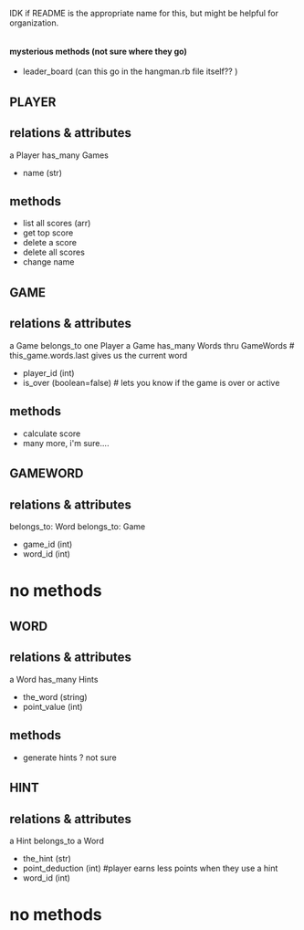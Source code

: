 IDK if README is the appropriate name for this, but might be helpful for organization. 



###### #########################################################
#### mysterious methods (not sure where they go)
 * leader_board (can this go in the hangman.rb file itself?? ) 

######
## PLAYER
## relations & attributes
a Player has_many Games
 * name (str)
## methods
 * list all scores (arr)
 * get top score
 * delete a score
 * delete all scores
 * change name
 


######
## GAME 
## relations & attributes
a Game belongs_to one Player
a Game has_many Words thru GameWords  # this_game.words.last gives us the current word
* player_id (int)
* is_over (boolean=false)    # lets you know if the game is over or active
## methods
 * calculate score
 *  many more, i'm sure....

######
## GAMEWORD
## relations & attributes
belongs_to: Word
belongs_to: Game
 * game_id (int)
 * word_id (int)
# no methods

######
## WORD
## relations & attributes
a Word has_many Hints
 * the_word (string)
 * point_value (int)
## methods
  * generate hints ? not sure

######
## HINT
## relations & attributes
a Hint belongs_to a Word
 * the_hint (str)
 * point_deduction (int) #player earns less points when they use a hint
 * word_id (int)
# no methods